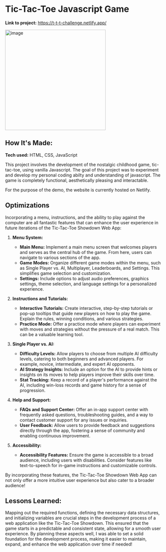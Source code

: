 ﻿# Tic-Tac-Toe Javascript Game

**Link to project:** https://t-t-t-challenge.netlify.app/

<img width="325" alt="image" src="https://github.com/TazRJ/Tic-Tac-Toe/assets/99307581/8a40fb4e-5791-4d9c-8652-cf1c15d20f65">

## How It's Made:

**Tech used:** HTML, CSS, JavaScript

This project involves the development of the nostalgic childhood game, tic-tac-toe, using vanilla Javascript. The goal of this project was to experiment and develop my personal coding abilty and understanding of javascript. The game is completely functional, aesthetically pleasing and interactable.

For the purpose of the demo, the website is currently hosted on Netlify.

## Optimizations

Incorporating a menu, instructions, and the ability to play against the computer are all fantastic features that can enhance the user experience in future iterations of the Tic-Tac-Toe Showdown Web App:

1. **Menu System:**
   - **Main Menu:** Implement a main menu screen that welcomes players and serves as the central hub of the game. From here, users can navigate to various sections of the app.
   - **Game Modes:** Organize different game modes within the menu, such as Single Player vs. AI, Multiplayer, Leaderboards, and Settings. This simplifies game selection and customization.
   - **Settings:** Include options to adjust audio preferences, graphics settings, theme selection, and language settings for a personalized experience.

2. **Instructions and Tutorials:**
   - **Interactive Tutorials:** Create interactive, step-by-step tutorials or pop-up tooltips that guide new players on how to play the game. Explain the rules, winning conditions, and various strategies.
   - **Practice Mode:** Offer a practice mode where players can experiment with moves and strategies without the pressure of a real match. This can be a valuable learning tool.

3. **Single Player vs. AI:**
   - **Difficulty Levels:** Allow players to choose from multiple AI difficulty levels, catering to both beginners and advanced players. For example, novice, intermediate, and expert AI opponents.
   - **AI Strategy Insights:** Include an option for the AI to provide hints or insights on its moves to help players improve their skills over time.
   - **Stat Tracking:** Keep a record of a player's performance against the AI, including win-loss records and game history for a sense of progression.

4. **Help and Support:**
   - **FAQs and Support Center:** Offer an in-app support center with frequently asked questions, troubleshooting guides, and a way to contact customer support for any issues or inquiries.
   - **User Feedback:** Allow users to provide feedback and suggestions directly through the app, fostering a sense of community and enabling continuous improvement.

5. **Accessibility:**
   - **Accessibility Features:** Ensure the game is accessible to a broad audience, including users with disabilities. Consider features like text-to-speech for in-game instructions and customizable controls.

By incorporating these features, the Tic-Tac-Toe Showdown Web App can not only offer a more intuitive user experience but also cater to a broader audience!

## Lessons Learned:

Mapping out the required functions, defining the necessary data structures, and initializing variables are crucial steps in the development process of a web application like the Tic-Tac-Toe Showdown. This ensured that the game starts in a predictable and consistent state, allowing for a smooth user experience. By planning these aspects well, I was able to set a solid foundation for the development process, making it easier to maintain, expand, and enhance the web application over time if needed!
